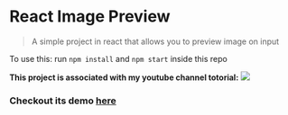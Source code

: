 # React Image Preview

>A simple project in react that allows you to preview image on input

To use this: run `npm install` and `npm start` inside this repo

**This project is associated with my youtube channel totorial:** 
[![](https://i9.ytimg.com/vi_webp/o2nmgbZaGMw/mqdefault.webp?sqp=CJjUvvYF&rs=AOn4CLB04HniSOaHvsjzd7VhyJanw3FRuw)](https://youtu.be/o2nmgbZaGMw "React Image Preview - Previewing Image before file upload in React")

### Checkout its demo [here](https://codesandbox.io/s/rahul-ahire-react-image-preview-itrlv "CodeSandBox.io Demo")
